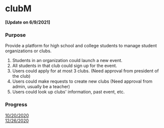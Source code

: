 # clubM

**[Update on 6/9/2021]**

### Purpose
Provide a platform for high school and college students to manage student organizations or clubs. <br />
1. Students in an organization could launch a new event.
2. All students in that club could sign up for the event.
3. Users could apply for at most 3 clubs. (Need approval from president of the club)
4. Users could make requests to create new clubs (Need approval from admin, usually be a teacher)
5. Users could look up clubs' information, past event, etc. 


### Progress
[10/20/2020](https://youtu.be/N_9_RSDaFBs) <br />
[12/26/2020](https://www.youtube.com/watch?v=ZF-lh1_uuSY) <br />

